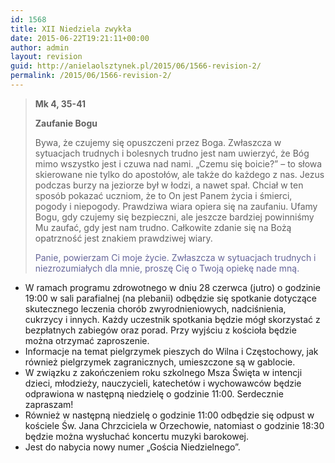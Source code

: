 ```yaml
---
id: 1568
title: XII Niedziela zwykła
date: 2015-06-22T19:21:11+00:00
author: admin
layout: revision
guid: http://anielaolsztynek.pl/2015/06/1566-revision-2/
permalink: /2015/06/1566-revision-2/
---
```

> **Mk 4, 35-41**
> 
> **Zaufanie Bogu**
> 
> Bywa, że czujemy się opuszczeni przez Boga. Zwłaszcza w sytuacjach trudnych i bolesnych trudno jest nam uwierzyć, że Bóg mimo wszystko jest i czuwa nad nami. &#8222;Czemu się boicie?&#8221; &#8211; to słowa skierowane nie tylko do apostołów, ale także do każdego z nas. Jezus podczas burzy na jeziorze był w łodzi, a nawet spał. Chciał w ten sposób pokazać uczniom, że to On jest Panem życia i śmierci, pogody i niepogody. Prawdziwa wiara opiera się na zaufaniu. Ufamy Bogu, gdy czujemy się bezpieczni, ale jeszcze bardziej powinniśmy Mu zaufać, gdy jest nam trudno. Całkowite zdanie się na Bożą opatrzność jest znakiem prawdziwej wiary.
> 
> <span style="color: #666699;">Panie, powierzam Ci moje życie. Zwłaszcza w sytuacjach trudnych i niezrozumiałych dla mnie, proszę Cię o Twoją opiekę nade mną.</span>

  * W ramach programu zdrowotnego w dniu 28 czerwca (jutro) o godzinie 19:00 w sali parafialnej (na plebanii) odbędzie się spotkanie dotyczące skutecznego leczenia chorób zwyrodnieniowych, nadciśnienia, cukrzycy i innych. Każdy uczestnik spotkania będzie mógł skorzystać z bezpłatnych zabiegów oraz porad. Przy wyjściu z kościoła będzie można otrzymać zaproszenie.
  * Informacje na temat pielgrzymek pieszych do Wilna i Częstochowy, jak również pielgrzymek zagranicznych, umieszczone są w gablocie.
  * W związku z zakończeniem roku szkolnego Msza Święta w intencji dzieci, młodzieży, nauczycieli, katechetów i wychowawców będzie odprawiona w następną niedzielę o godzinie 11:00. Serdecznie zapraszam!
  * Również w następną niedzielę o godzinie 11:00 odbędzie się odpust w kościele Św. Jana Chrzciciela w Orzechowie, natomiast o godzinie 18:30 będzie można wysłuchać koncertu muzyki barokowej.
  * Jest do nabycia nowy numer &#8222;Gościa Niedzielnego&#8221;.

>